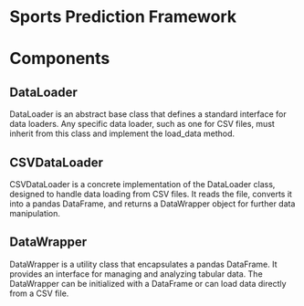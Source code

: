 # Sports Prediction Framework

# Components

## DataLoader

DataLoader is an abstract base class that defines a standard interface for data loaders. Any specific data loader, such as one for CSV files, must inherit from this class and implement the load_data method.

## CSVDataLoader

CSVDataLoader is a concrete implementation of the DataLoader class, designed to handle data loading from CSV files. It reads the file, converts it into a pandas DataFrame, and returns a DataWrapper object for further data manipulation.

## DataWrapper

DataWrapper is a utility class that encapsulates a pandas DataFrame. It provides an interface for managing and analyzing tabular data. The DataWrapper can be initialized with a DataFrame or can load data directly from a CSV file.
